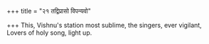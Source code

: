 +++
title = "२१ तद्विप्रासो विपन्यवो"

+++
This, Vishnu's station most sublime, the singers, ever vigilant,  
     Lovers of holy song, light up.